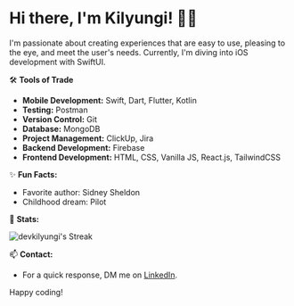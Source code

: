 # Hi there, I'm Kilyungi! 👋🏽

I'm passionate about creating experiences that are easy to use, pleasing to the eye, and meet the user's needs. Currently, I'm diving into iOS development with SwiftUI.

🛠️ **Tools of Trade**

- **Mobile Development:** Swift, Dart, Flutter, Kotlin
- **Testing:** Postman
- **Version Control:** Git
- **Database:** MongoDB
- **Project Management:** ClickUp, Jira
- **Backend Development:** Firebase
- **Frontend Development:** HTML, CSS, Vanilla JS, React.js, TailwindCSS

✨ **Fun Facts:**

- Favorite author: Sidney Sheldon
- Childhood dream: Pilot

🚧 **Stats:**

![devkilyungi's Streak](https://github-readme-streak-stats.herokuapp.com/?user=devkilyungi&theme=vue-dark&hide_border=false)

<!-- ![devkilyungi's Stats](https://github-readme-stats.vercel.app/api?username=devkilyungi&theme=vue-dark&show_icons=true&hide_border=true&count_private=true) -->

📫 **Contact:**

- For a quick response, DM me on [LinkedIn](www.linkedin.com/in/victor-kilyungi).

Happy coding!
